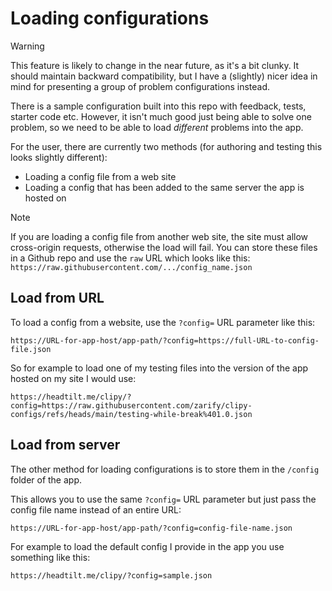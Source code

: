 # Loading configurations

> [!WARNING]
> This feature is likely to change in the near future, as it's a bit clunky. It should maintain
> backward compatibility, but I have a (slightly) nicer idea in mind for presenting a group of
> problem configurations instead.

There is a sample configuration built into this repo with feedback, tests, starter code etc.
However, it isn't much good just being able to solve one problem, so we need to be able to load
*different* problems into the app.

For the user, there are currently two methods (for authoring and testing this looks slightly
different):
- Loading a config file from a web site
- Loading a config that has been added to the same server the app is hosted on

> [!NOTE]
> If you are loading a config file from another web site, the site must allow cross-origin
> requests, otherwise the load will fail. You can store these files in a Github repo and
> use the `raw` URL which looks like this: `https://raw.githubusercontent.com/.../config_name.json`

## Load from URL

To load a config from a website, use the `?config=` URL parameter like this:

`https://URL-for-app-host/app-path/?config=https://full-URL-to-config-file.json`

So for example to load one of my testing files into the version of the app hosted on my site
I would use:

`https://headtilt.me/clipy/?config=https://raw.githubusercontent.com/zarify/clipy-configs/refs/heads/main/testing-while-break%401.0.json`

## Load from server

The other method for loading configurations is to store them in the `/config` folder of the app.

This allows you to use the same `?config=` URL parameter but just pass the config file name instead of an entire URL:

`https://URL-for-app-host/app-path/?config=config-file-name.json`

For example to load the default config I provide in the app you use something like this:

`https://headtilt.me/clipy/?config=sample.json`
